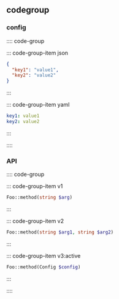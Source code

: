 ## codegroup

### config

:::: code-group

::: code-group-item json

```json
{
  "key1": "value1",
  "key2": "value2"
}
```

:::

::: code-group-item yaml

```yaml
key1: value1
key2: value2
```

:::

::::

### API

:::: code-group

::: code-group-item v1

```php
Foo::method(string $arg)
```

:::

::: code-group-item v2

```php
Foo::method(string $arg1, string $arg2)
```

:::

::: code-group-item v3:active

```php
Foo::method(Config $config)
```

:::

::::
